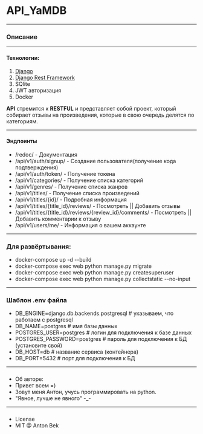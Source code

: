 # API_YaMDB
***
### __Описание__
***
#### Технологии:
1. [Django](https://www.djangoproject.com)
2. [Django Rest Framework](https://www.django-rest-framework.org)
3. SQlite
4. JWT авторизация
5. Docker

__API__ стремится к __RESTFUL__ и представляет собой проект, который собирает отзывы
на произведения, которые в свою очередь делятся по категориям.
***
#### Эндпоинты
* /redoc/ - Документация
* /api/v1/auth/signup/ - Создание пользователя(получение кода подтверждения)
* /api/v1/auth/token/ - Получение токена
* /api/v1/categories/ - Получение списка категорий 
* /api/v1/genres/ - Получение списка жанров
* /api/v1/titles/ - Получение списка произведений
* /api/v1/titles/{id}/ - Подробная информация
* /api/v1/titles/{title_id}/reviews/ - Посмотреть || Добавить отзывы
* /api/v1/titles/{title_id}/reviews/{review_id}/comments/ - Посмотреть || Добавить комментарии к отзыву
* /api/v1/users/me/ - Информация о вашем аккаунте

***
### Для развёртывания:
  * docker-compose up -d --build 
  * docker-compose exec web python manage.py migrate
  * docker-compose exec web python manage.py createsuperuser
  * docker-compose exec web python manage.py collectstatic --no-input  

***
### Шаблон .env файла
* DB_ENGINE=django.db.backends.postgresql # указываем, что работаем с postgresql
* DB_NAME=postgres # имя базы данных
* POSTGRES_USER=postgres # логин для подключения к базе данных
* POSTGRES_PASSWORD=postgres # пароль для подключения к БД (установите свой)
* DB_HOST=db # название сервиса (контейнера)
* DB_PORT=5432 # порт для подключения к БД

***
###
* Об авторе:
* Привет всем =)
* Зовут меня Антон, учусь программировать на python.
* "Явное, лучше не явного" -_-

***
###
* License
* MIT @ Anton Bek
